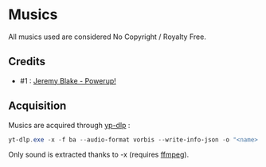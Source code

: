 # Musics

All musics used are considered No Copyright / Royalty Free.

## Credits

- #1 : [Jeremy Blake - Powerup!](https://www.youtube.com/watch?v=l7SwiFWOQqM)

## Acquisition

Musics are acquired through [yp-dlp](https://github.com/yt-dlp/yt-dlp) :

```powershell
yt-dlp.exe -x -f ba --audio-format vorbis --write-info-json -o "<name>.%(ext)s" <url/shorturl>
```

Only sound is extracted thanks to -x (requires [ffmpeg](https://ffmpeg.org/documentation.html)).
